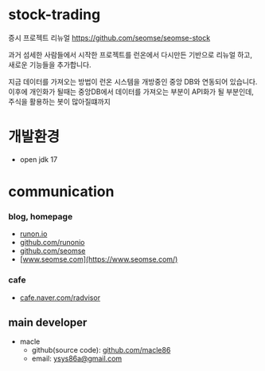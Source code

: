 # stock-trading


증시 프로젝트 리뉴얼
https://github.com/seomse/seomse-stock

과거 섬세한 사람들에서 시작한 프로젝트를 런온에서 다시만든 기반으로 리뉴얼 하고, 새로운 기능들을 추가합니다.

지금 데이터를 가져오는 방법이 런온 시스템을 개방중인 중앙 DB와 연동되어 있습니다. 이후에 개인화가 될때는 중앙DB에서 데이터를 가져오는 부분이 API화가 될 부분인데, 주식을 활용하는 봇이 많아질떄까지


# 개발환경
- open jdk 17

# communication
### blog, homepage
- [runon.io](https://runon.io)
- [github.com/runonio](https://github.com/runonio)
- [github.com/seomse](https://github.com/seomse)
- [www.seomse.com](https://www.seomse.com/)

### cafe
- [cafe.naver.com/radvisor](https://cafe.naver.com/radvisor)

## main developer
- macle
   - github(source code): [github.com/macle86](https://github.com/macle86)
   - email: ysys86a@gmail.com